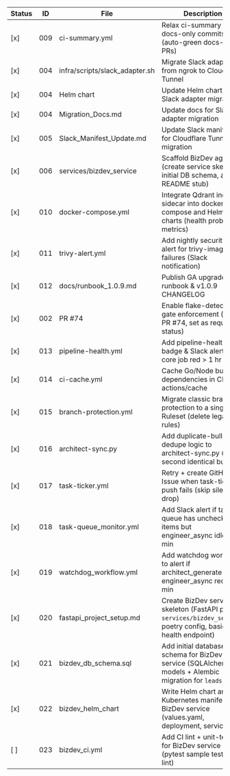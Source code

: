 | Status | ID  | File                                | Description                                                                                     |
|--------|-----|-------------------------------------|-------------------------------------------------------------------------------------------------|
| [x]   | 009 | ci-summary.yml                      | Relax ci-summary for docs-only commits (auto-green docs-only PRs)                               |
| [x]    | 004 | infra/scripts/slack_adapter.sh      | Migrate Slack adapter from ngrok to Cloudflare Tunnel                                           |
| [x]    | 004 | Helm chart                          | Update Helm chart for Slack adapter migration                                                   |
| [x]    | 004 | Migration_Docs.md                   | Update docs for Slack adapter migration                                                         |
| [x]    | 005 | Slack_Manifest_Update.md            | Update Slack manifest for Cloudflare Tunnel migration                                           |
| [x]    | 006 | services/bizdev_service             | Scaffold BizDev agent (create service skeleton, initial DB schema, and README stub)             |
| [x]    | 010 | docker-compose.yml                  | Integrate Qdrant indexer sidecar into docker-compose and Helm charts (health probe, metrics)    |
| [x]   | 011 | trivy-alert.yml                     | Add nightly security CVE alert for trivy-image failures (Slack notification)                    |
| [x]   | 012 | docs/runbook_1.0.9.md               | Publish GA upgrade runbook & v1.0.9 CHANGELOG                                                   |
| [x]    | 002 | PR #74                              | Enable flake-detector gate enforcement (merge PR #74, set as required status)                   |
| [x]   | 013 | pipeline-health.yml                 | Add pipeline-health badge & Slack alert if any core job red > 1 hr                              |
| [x]   | 014 | ci-cache.yml                        | Cache Go/Node build dependencies in CI using actions/cache                                      |
| [x]   | 015 | branch-protection.yml               | Migrate classic branch protection to a single Ruleset (delete legacy rules)                     |
| [x]   | 016 | architect-sync.py                   | Add duplicate-bullet dedupe logic to architect-sync.py (skip second identical bullet)           |
| [x]   | 017 | task-ticker.yml                     | Retry + create GitHub Issue when task-ticker push fails (skip silent drop)                      |
| [x]   | 018 | task-queue_monitor.yml              | Add Slack alert if task-queue has unchecked items but engineer_async idle > 60 min              |
| [x]   | 019 | watchdog_workflow.yml               | Add watchdog workflow to alert if architect_generate or engineer_async red > 30 min             |
| [x]   | 020 | fastapi_project_setup.md            | Create BizDev service skeleton (FastAPI project `services/bizdev_service`, poetry config, basic health endpoint) |
| [x]   | 021 | bizdev_db_schema.sql                | Add initial database schema for BizDev service (SQLAlchemy models + Alembic migration for `leads` table) |
| [x]   | 022 | bizdev_helm_chart                   | Write Helm chart and Kubernetes manifests for BizDev service (values.yaml, deployment, service) |
| [ ]    | 023 | bizdev_ci.yml                       | Add CI lint + unit-test job for BizDev service (pytest sample test, ruff lint)                  |
